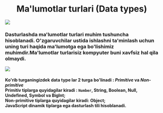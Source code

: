 <h1 style="text-align: center">Ma'lumotlar turlari (Data types) </h1>
<img src="https://i.ibb.co/YkPGqK9/assja.jpg" />
<h3>Dasturlashda ma'lumotlar turlari muhim tushuncha hisoblanadi.
O'zgaruvchilar ustida ishlashni ta'minlash uchun uning turi haqida ma'lumotga ega bo'lishimiz muhimdir.Ma'lumotlar turlarisiz kompyuter buni xavfsiz hal qila olmaydi.
</h3>
<img src="https://i.ibb.co/54h84xX/image.jpg" />
<h4>Ko'rib turganingizdek data type lar 2 turga bo'linadi : <i>Primitive</i> va <i>Non-primitive</i> <br/>
  Primitiv tiplarga quyidagilar kiradi : <code>Number</code>, String, Boolean, Null, Undefined, Symbol va BigInt; <br/>
Non-primitive tiplarga quyidagilar kiradi: Object;  <br/>
JavaScript dinamik tiplarga ega dasturlash tili hisoblanadi.   </h4>
